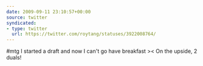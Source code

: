 ```yaml
---
date: 2009-09-11 23:10:57+00:00
source: twitter
syndicated:
- type: twitter
  url: https://twitter.com/roytang/statuses/3922008764/
---
```


#mtg I started a draft and now I can't go have breakfast &gt;&lt; On the upside, 2 duals!